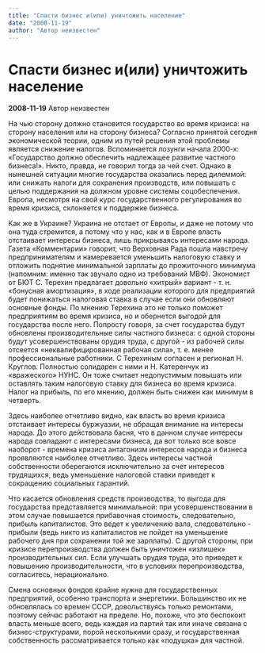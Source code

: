 ```yaml
---
title: "Спасти бизнес и(или) уничтожить население"
date: "2008-11-19"
author: "Автор неизвестен"
---
```


# Спасти бизнес и(или) уничтожить население

**2008-11-19** Автор неизвестен

На чью сторону должно становится государство во время кризиса: на сторону населения или на сторону бизнеса? Согласно принятой сегодня экономической теории, одним из путей решения этой проблемы является снижение налогов. Вспоминается лозунги начала 2000-х: «Государство должно обеспечить надлежащее развитие частного бизнеса!». Никто, правда, не говорил тогда за чей счет. Однако в нынешней ситуации многие государства оказались перед дилеммой: или снижать налоги для сохранения производств, или повышать с целью поддержания на должном уровне системы соцобеспечения. Европа, несмотря на свой курс государственного регулирования во время кризиса, склоняется к поддержке бизнеса.

Как же в Украине? Украина не отстает от Европы, и даже не потому что она туда стремится, а потому что у нас, как и в Европе власть отстаивает интересы бизнеса, лишь прикрываясь интересами народа. Газета «Комментарии» говорит, что Верховная Рада пошла навстречу предпринимателям и намеревается уменьшить налоговую ставку и отложить поднятие минимальной зарплаты до прожиточного минимума (напомним: именно так звучало одно из требований МВФ). Экономист от БЮТ С. Терехин предлагает довольно «хитрый» вариант - т. н. «бонусная амортизация», в ходе реализации которого для предприятий будет понижаться налоговая ставка в случае если они обновляют основные фонды. По мнению Терехина это не только поможет предприятиям во время кризиса, но и обернется выгодой для государства после него. Попросту говоря, за счет государства будут обновлены производительные силы частного бизнеса: с одной стороны будут усовершенствованы орудия труда, с другой - из рабочей силы отсеется «неквалифицированная рабочая сила», т. е. менее профессиональные работники. С Терехиным согласен и регионал Н. Круглов. Полностью солидарен с ними и Н. Катеренчук из «вражеского» НУНС. Он тоже считает недопустимым повышать или оставлять таким налоговую ставку для бизнеса во время кризиса. Налог на прибыль, по его мнению, должен быть снижен как минимум в четверть.

Здесь наиболее отчетливо видно, как власть во время кризиса отстаивает интересы буржуазии, не обращая внимание на интересы народа. До этого действовала басня, что в данном случае интересы народа совпадают с интересами бизнеса, да вот только все вовсе наоборот - времена кризиса антагонизм интересов народа и бизнеса проявляются наиболее отчетливо. Здесь интересы частной собственности оберегаются исключительно за счет интересов трудящихся, ведь уменьшение налоговой ставки приведет к сокращению социальных гарантий.

Что касается обновления средств производства, то выгода для государства представляется минимальной: при усовершенствовании в этом случае повышается прибавочная стоимость, следовательно, прибыль капиталистов. Это ведет к увеличению вала, следовательно - прибыли (ведь никто из капиталистов не пойдет на уменьшение рабочего дня при сохранении той же зарплаты). С другой стороны, при кризисе перепроизводства должен быть уничтожен «излишек» производительных сил. Если улучшать орудия труда, это приведет к повышению производительности, что в условиях перепроизводства, согласитесь, нерационально.

Смена основных фондов крайне нужна для государственных предприятий, особенно транспорта и энергетики. Большинство их не обновлялась со времен СССР, довольствуясь только ремонтами, поэтому сейчас работают на пределе. Но, похоже, что это беспокоит власть меньше всего, ведь каждая из партий так или иначе связана с бизнес-структурами, порой несколькими сразу, и государственная собственность рассматривается только как «подушка» для частной.